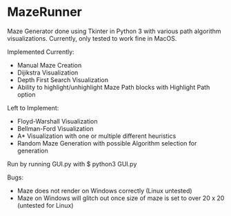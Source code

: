 # MazeRunner
Maze Generator done using Tkinter in Python 3 with various path algorithm visualizations. Currently, only tested to work fine in MacOS.

Implemented Currently:
- Manual Maze Creation
- Dijikstra Visualization
- Depth First Search Visualization
- Ability to highlight/unhighlight Maze Path blocks with Highlight Path option

Left to Implement:
- Floyd-Warshall Visualization
- Bellman-Ford Visualization
- A* Visualization with one or multiple different heuristics
- Random Maze Generation with possible Algorithm selection for generation

Run by running GUI.py with $ python3 GUI.py

Bugs:
- Maze does not render on Windows correctly (Linux untested)
- Maze on Windows will glitch out once size of maze is set to over 20 x 20 (untested for Linux)
